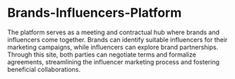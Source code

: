 # Brands-Influencers-Platform
The platform serves as a meeting and contractual hub where brands and influencers come together. Brands can identify suitable influencers for their marketing campaigns, while influencers can explore brand partnerships. Through this site, both parties can negotiate terms and formalize agreements, streamlining the influencer marketing process and fostering beneficial collaborations.
